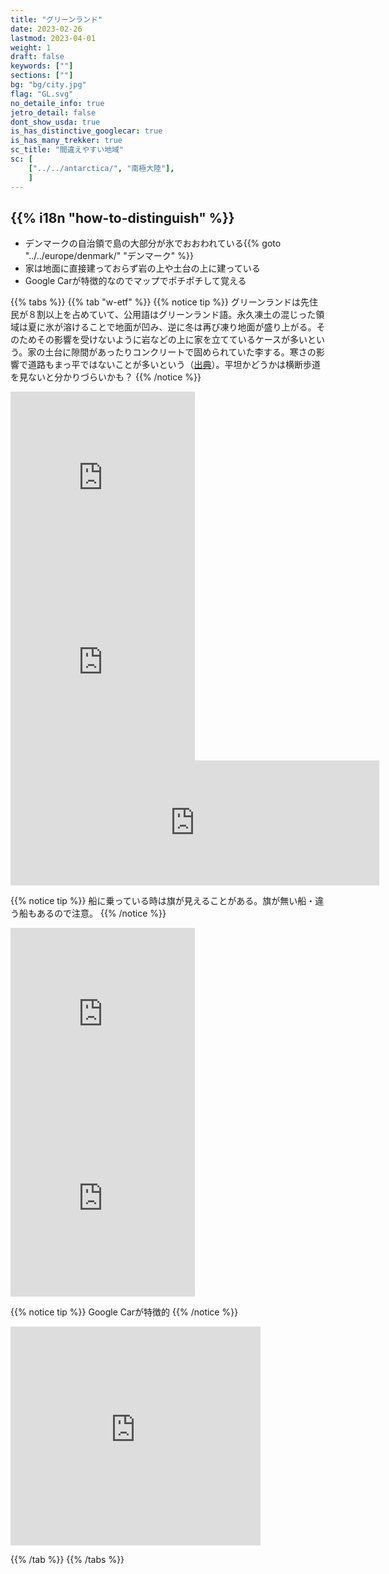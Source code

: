 ```yaml
---
title: "グリーンランド"
date: 2023-02-26
lastmod: 2023-04-01
weight: 1
draft: false
keywords: [""]
sections: [""]
bg: "bg/city.jpg"
flag: "GL.svg"
no_detaile_info: true
jetro_detail: false
dont_show_usda: true
is_has_distinctive_googlecar: true
is_has_many_trekker: true
sc_title: "間違えやすい地域"
sc: [
    ["../../antarctica/", "南極大陸"],
    ]
---
```


<div class="main-desciption country-description">
    <h2 class="section-title">{{% i18n "how-to-distinguish" %}}</h2>
    <ul class="rule-list">
        <li>デンマークの自治領で島の大部分が氷でおおわれている{{% goto "../../europe/denmark/" "デンマーク" %}}</li>
        <li>家は地面に直接建っておらず<span class="quiz">岩の上や土台の上</span>に建っている</li>
        <li>Google Carが特徴的なのでマップでポチポチして覚える</li>
</div>


{{% tabs  %}}
{{% tab "w-etf" %}}
{{% notice tip %}}
グリーンランドは先住民が８割以上を占めていて、公用語はグリーンランド語。永久凍土の混じった領域は夏に氷が溶けることで地面が凹み、逆に冬は再び凍り地面が盛り上がる。そのためその影響を受けないように岩などの上に家を立てているケースが多いという。家の土台に隙間があったりコンクリートで固められていた李する。寒さの影響で道路もまっ平ではないことが多いという（<a href="http://chikyunokurashi.com/greenland/ordinarylifeingreenland/">出典</a>）。平坦かどうかは横断歩道を見ないと分かりづらいかも？
{{% /notice %}}
<div class="googlemap-if">
<iframe src="https://www.google.com/maps/embed?pb=!4v1682142831576!6m8!1m7!1si-kAUTnUvEFEdkJdZLc3bA!2m2!1d64.1702562429904!2d-51.7305723944466!3f16.506575931963674!4f-1.138792858281704!5f1.7423236804697373" width="295" height="295" style="border:0;" allowfullscreen="" loading="lazy" referrerpolicy="no-referrer-when-downgrade"></iframe>
<iframe src="https://www.google.com/maps/embed?pb=!4v1683535820349!6m8!1m7!1sGpoqz2ghezNGQdR1IE1BfA!2m2!1d65.88839111292849!2d-37.77969416423746!3f9.80313209708379!4f5.263630162747248!5f1.536207576461131" width="295" height="295" style="border:0;" allowfullscreen="" loading="lazy" referrerpolicy="no-referrer-when-downgrade"></iframe>
<iframe src="https://www.google.com/maps/embed?pb=!4v1682143006574!6m8!1m7!1snF7g5zuOZKckbur0hDFH-A!2m2!1d64.17255266735393!2d-51.73684799309885!3f308.01985403760085!4f-6.819207902979159!5f3.325193203789971" width="590" height="200" style="border:0;" allowfullscreen="" loading="lazy" referrerpolicy="no-referrer-when-downgrade"></iframe>
</div>

{{% notice tip %}}
船に乗っている時は旗が見えることがある。旗が無い船・違う船もあるので注意。
{{% /notice %}}

<div class="googlemap-if">
<iframe src="https://www.google.com/maps/embed?pb=!4v1683535012250!6m8!1m7!1s5xDOlJ3nRskXTGQQ4zKS3Q!2m2!1d64.40565321485649!2d-50.92878911922284!3f233.90784557155138!4f3.906428992527694!5f3.325193203789971" width="295" height="295" style="border:0;" allowfullscreen="" loading="lazy" referrerpolicy="no-referrer-when-downgrade"></iframe>
<iframe src="https://www.google.com/maps/embed?pb=!4v1683535598356!6m8!1m7!1sJWKXNtbZpJL-rPFjVTFcOw!2m2!1d65.65127559241013!2d-37.31975792701175!3f22.734939967993213!4f-35.61737462945672!5f1.7431718349436869" width="295" height="295" style="border:0;" allowfullscreen="" loading="lazy" referrerpolicy="no-referrer-when-downgrade"></iframe>
</div>


{{% notice tip %}}
Google Carが特徴的
{{% /notice %}}

<div class="googlemap-if">
<iframe src="https://www.google.com/maps/embed?pb=!4v1686390451593!6m8!1m7!1siqs6NGkbB7O4Px9s_ct61Q!2m2!1d64.16964879365322!2d-51.73017917481543!3f359.41528509947415!4f-41.78736194440895!5f1.5120995218794824" width="400" height="350" style="border:0;" allowfullscreen="" loading="lazy" referrerpolicy="no-referrer-when-downgrade"></iframe>
</div>

{{% /tab %}}
{{% /tabs %}}